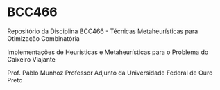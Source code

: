 # BCC466
Repositório da Disciplina BCC466 - Técnicas Metaheurísticas para Otimização Combinatória

Implementações de Heurísticas e Metaheurísticas para o Problema do Caixeiro Viajante

Prof. Pablo Munhoz
Professor Adjunto da Universidade Federal de Ouro Preto
